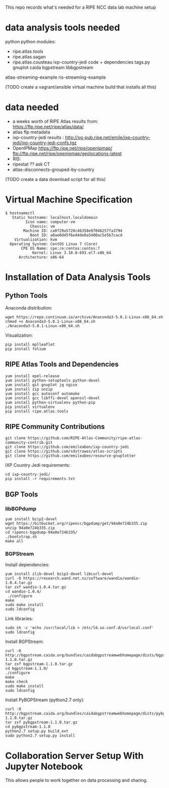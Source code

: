 This repo records what's needed for a RIPE NCC data lab machine setup

# data analysis tools needed

python
python modules:
 - ripe.atlas.tools
 - ripe.atlas.sagan
 - ripe.atlas.cousteau
ixp-country-jedi code + dependencies
tags.py
gnuplot
caida bgpstream
libbgpstream

atlas-streaming-example
ris-streaming-example

(TODO create a vagrant/ansible virtual machine build that installs all this)


# data needed

 - a weeks worth of RIPE Atlas results from: https://ftp.ripe.net/ripe/atlas/data/
 - atlas ftp metadata
 - ixp-country-jedi results : http://sg-pub.ripe.net/emile/ixp-country-jedi/ixp-country-jedi-confs.tgz
 - OpenIPMap https://ftp.ripe.net/ripe/openipmap/   ftp://ftp.ripe.net/ripe/openipmap/geolocations-latest
 - RIS:
  - ripestat  ?? ask CT
  - atlas-disconnects-grouped-by-country

(TODO create a data download script for all this)

# Virtual Machine Specification
```
$ hostnamectl 
   Static hostname: localhost.localdomain
         Icon name: computer-vm
           Chassis: vm
        Machine ID: ca0f29a5720c46358e97046257fa3794
           Boot ID: a0ae0d45f6ed4de0a5400ac5e5b7cacd
    Virtualization: kvm
  Operating System: CentOS Linux 7 (Core)
       CPE OS Name: cpe:/o:centos:centos:7
            Kernel: Linux 3.10.0-693.el7.x86_64
      Architecture: x86-64
```

# Installation of Data Analysis Tools

## Python Tools

Anaconda distribution:
```
wget https://repo.continuum.io/archive/Anaconda3-5.0.1-Linux-x86_64.sh
chmod +x Anaconda3-5.0.1-Linux-x86_64.sh
./Anaconda3-5.0.1-Linux-x86_64.sh
```

Visualization:
```
pip install mplleaflet
pip install folium
```

## RIPE Atlas Tools and Dependencies
```          
yum install epel-release
yum install python-setuptools python-devel
yum install git gnuplot jq nginx
yum install zip unzip 
yum install gcc autoconf automake
yum install gcc libffi-devel openssl-devel
yum install python-virtualenv python-pip
pip install virtualenv
pip install ripe.atlas.tools
```

## RIPE Community Contributions
```
git clone https://github.com/RIPE-Atlas-Community/ripe-atlas-community-contrib.git
git clone https://github.com/emileaben/ixp-country-jedi
git clone https://github.com/sdstrowes/atlas-scripts
git clone https://github.com/emileaben/resource-gnuplotter
```

IXP Country Jedi requirements: 
```
cd ixp-country-jedi/
pip install -r requirements.txt
```

## BGP Tools
### libBGPdump
```
yum install bzip2-devel
wget https://bitbucket.org/ripencc/bgpdump/get/94a0e724b335.zip
unzip 94a0e724b335.zip
cd ripencc-bgpdump-94a0e724b335/
./bootstrap.sh
make all
```

### BGPStream
Install dependencies:
```
yum install zlib-devel bzip2-devel libcurl-devel
curl -O https://research.wand.net.nz/software/wandio/wandio-1.0.4.tar.gz
tar zxf wandio-1.0.4.tar.gz
cd wandio-1.0.4/
 ./configure
make
sudo make install
sudo ldconfig
```

Link libraries:
```
sudo sh -c 'echo /usr/local/lib > /etc/ld.so.conf.d/usrlocal.conf'
sudo ldconfig
```

Install BGPStream:
```
curl -O http://bgpstream.caida.org/bundles/caidabgpstreamwebhomepage/dists/bgpstream-1.1.0.tar.gz
tar zxf bgpstream-1.1.0.tar.gz
cd bgpstream-1.1.0/
./configure
make
make check
sudo make install
sudo ldconfig
```

Install PyBGPStream (python2.7 only):
```
curl -O http://bgpstream.caida.org/bundles/caidabgpstreamwebhomepage/dists/pybgpstream-1.1.0.tar.gz
tar zxf pybgpstream-1.1.0.tar.gz
cd pybgpstream-1.1.0
python2.7 setup.py build_ext
sudo python2.7 setup.py install
```

# Collaboration Server Setup With Jupyter Notebook

This allows people to work together on data processing and sharing.
